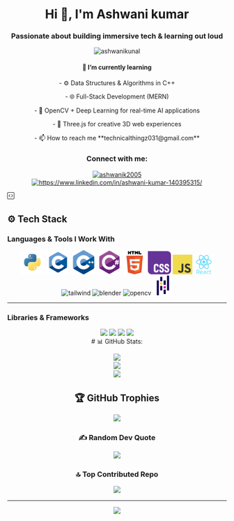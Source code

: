 <h1 align="center">Hi 👋, I'm Ashwani kumar</h1>
<h3 align="center">Passionate about building immersive tech & learning out loud</h3>

<p align="center"> <img src="https://komarev.com/ghpvc/?username=ashwanikunal&label=Profile%20views&color=0e75b6&style=flat" alt="ashwanikunal" /> </p>

<div align="center">
<h4 align="center">🔭 I’m currently learning </h4>
<p align="center">-  ⚙️ Data Structures & Algorithms in C++ </p>
<p align="center">-  🌐 Full-Stack Development (MERN)</p>
<p align="center">- 🧠 OpenCV + Deep Learning for real-time AI applications</p>
<p align="center">- 📸 Three.js for creative 3D web experiences</p>
<p align="center">- 📫 How to reach me **technicalthingz031@gmail.com**</p>
</div>
<h3 align="center">Connect with me:</h3>
<p align="center">
<a href="https://twitter.com/ashwanik2005" target="blank"><img align="center" src="https://raw.githubusercontent.com/rahuldkjain/github-profile-readme-generator/master/src/images/icons/Social/twitter.svg" alt="ashwanik2005" height="30" width="40" /></a>
<a href="https://linkedin.com/in/https://www.linkedin.com/in/ashwani-kumar-140395315/" target="blank"><img align="center" src="https://raw.githubusercontent.com/rahuldkjain/github-profile-readme-generator/master/src/images/icons/Social/linked-in-alt.svg" alt="https://www.linkedin.com/in/ashwani-kumar-140395315/" height="30" width="40" /></a>
</p>
<a href="https://leetcode.com/u/rcy0OKho3E/" target="blank"><svg xmlns="http://www.w3.org/2000/svg" width="16" height="16" fill="currentColor" class="bi bi-code-square" viewBox="0 0 16 16">
  <path d="M14 1a1 1 0 0 1 1 1v12a1 1 0 0 1-1 1H2a1 1 0 0 1-1-1V2a1 1 0 0 1 1-1zM2 0a2 2 0 0 0-2 2v12a2 2 0 0 0 2 2h12a2 2 0 0 0 2-2V2a2 2 0 0 0-2-2z"/>
  <path d="M6.854 4.646a.5.5 0 0 1 0 .708L4.207 8l2.647 2.646a.5.5 0 0 1-.708.708l-3-3a.5.5 0 0 1 0-.708l3-3a.5.5 0 0 1 .708 0m2.292 0a.5.5 0 0 0 0 .708L11.793 8l-2.647 2.646a.5.5 0 0 0 .708.708l3-3a.5.5 0 0 0 0-.708l-3-3a.5.5 0 0 0-.708 0"/>
</svg></a>

## ⚙️ Tech Stack

### Languages & Tools I Work With

<div align="center">
  <img height="55" alt="python" src="https://raw.githubusercontent.com/github/explore/main/topics/python/python.png">
  <img height="55" alt="c" src="https://raw.githubusercontent.com/github/explore/main/topics/c/c.png">
  <img height="55" alt="c++" src="https://raw.githubusercontent.com/devicons/devicon/master/icons/cplusplus/cplusplus-original.svg">
  <img height="55" alt="csharp" src="https://raw.githubusercontent.com/devicons/devicon/master/icons/csharp/csharp-original.svg">
  <img height="53" alt="html" src="https://raw.githubusercontent.com/github/explore/main/topics/html/html.png">
  <img height="53" alt="css" src="https://raw.githubusercontent.com/github/explore/main/topics/css/css.png"> 
  <img height="45" alt="js" src="https://raw.githubusercontent.com/github/explore/main/topics/javascript/javascript.png">
  <img height="45" alt="react" src="https://raw.githubusercontent.com/devicons/devicon/master/icons/react/react-original-wordmark.svg">
  <img height="45" alt="tailwind" src="https://www.vectorlogo.zone/logos/tailwindcss/tailwindcss-icon.svg">
  <img height="45" alt="blender" src="https://download.blender.org/branding/community/blender_community_badge_white.svg">
  <img height="45" alt="opencv" src="https://www.vectorlogo.zone/logos/opencv/opencv-icon.svg">
  <img height="45" alt="pandas" src="https://raw.githubusercontent.com/devicons/devicon/master/icons/pandas/pandas-original.svg">
</div>

---

### Libraries & Frameworks

<div align="center">

  <img src="https://img.shields.io/badge/React-royalblue.svg?style=for-the-badge&logo=React&logoColor=white" />
  <img src="https://img.shields.io/badge/TailwindCSS-royalblue.svg?style=for-the-badge&logo=TailwindCSS&logoColor=white" />
  <img src="https://img.shields.io/badge/OpenCV-royalblue.svg?style=for-the-badge&logo=OpenCV&logoColor=white" />
  <img src="https://img.shields.io/badge/Blender-royalblue.svg?style=for-the-badge&logo=Blender&logoColor=white" />

</div>



<div align = "center">
# 📊 GitHub Stats:
  
![](https://github-readme-stats.vercel.app/api?username=ashwanikunal&theme=dark&hide_border=false&include_all_commits=true&count_private=false)<br/>
![](https://nirzak-streak-stats.vercel.app/?user=ashwanikunal&theme=dark&hide_border=false)<br/>
![](https://github-readme-stats.vercel.app/api/top-langs/?username=ashwanikunal&theme=dark&hide_border=false&include_all_commits=true&count_private=false&layout=compact)

## 🏆 GitHub Trophies
![](https://github-profile-trophy.vercel.app/?username=ashwanikunal&theme=radical&no-frame=false&no-bg=true&margin-w=4)

### ✍️ Random Dev Quote
![](https://quotes-github-readme.vercel.app/api?type=horizontal&theme=radical)

### 🔝 Top Contributed Repo
![](https://github-contributor-stats.vercel.app/api?username=ashwanikunal&limit=5&theme=dark&combine_all_yearly_contributions=true)

---
[![](https://visitcount.itsvg.in/api?id=ashwanikunal&icon=0&color=0)](https://visitcount.itsvg.in)

<!-- Proudly created with GPRM ( https://gprm.itsvg.in ) -->
</div>

